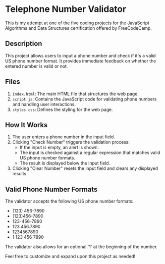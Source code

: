 # Telephone Number Validator

This is my attempt at one of the five coding projects for the JavaScript Algorithms and Data Structures certification offered by FreeCodeCamp.

## Description

This project allows users to input a phone number and check if it's a valid US phone number format. It provides immediate feedback on whether the entered number is valid or not.

## Files

1. `index.html`: The main HTML file that structures the web page.
2. `script.js`: Contains the JavaScript code for validating phone numbers and handling user interactions.
3. `styles.css`: Defines the styling for the web page.


## How It Works

1. The user enters a phone number in the input field.
2. Clicking "Check Number" triggers the validation process:
   - If the input is empty, an alert is shown.
   - The input is checked against a regular expression that matches valid US phone number formats.
   - The result is displayed below the input field.
3. Clicking "Clear Number" resets the input field and clears any displayed results.

## Valid Phone Number Formats

The validator accepts the following US phone number formats:

- (123) 456-7890
- (123)456-7890
- 123-456-7890
- 123.456.7890
- 1234567890
- 1 123 456 7890

The validator also allows for an optional '1' at the beginning of the number.

Feel free to customize and expand upon this project as needed!